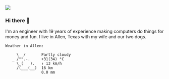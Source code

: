 [![](https://user-images.githubusercontent.com/41691/220166352-c252a5fd-470b-4d38-8c4c-f6b6c21911f6.jpeg)](#)

### Hi there 👋

I'm an engineer with 19 years of experience making computers do things for money and fun. I live in Allen, Texas with my wife and our two dogs.

<!-- WEATHER:BEGIN -->

```
Weather in Allen:

     \  /       Partly cloudy
   _ /"".-.     +31(34) °C     
     \_(   ).   ↑ 13 km/h      
     /(___(__)  16 km          
                0.0 mm         
```

<!-- WEATHER:END -->
